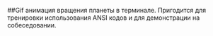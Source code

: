 ##Gif анимация вращения планеты в терминале. 
Пригодится для тренировки использования ANSI кодов и для демонстрации на собеседовании.
